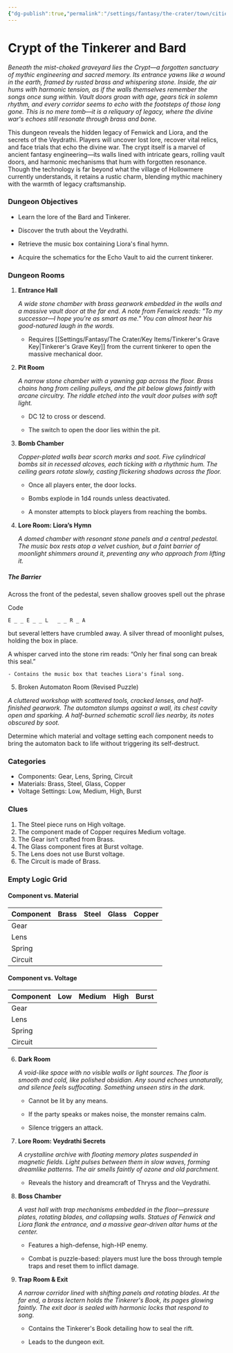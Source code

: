 ```yaml
---
{"dg-publish":true,"permalink":"/settings/fantasy/the-crater/town/cities-and-sectors/crypt/"}
---
```


# Crypt of the Tinkerer and Bard

_Beneath the mist-choked graveyard lies the Crypt—a forgotten sanctuary of mythic engineering and sacred memory. Its entrance yawns like a wound in the earth, framed by rusted brass and whispering stone. Inside, the air hums with harmonic tension, as if the walls themselves remember the songs once sung within. Vault doors groan with age, gears tick in solemn rhythm, and every corridor seems to echo with the footsteps of those long gone. This is no mere tomb—it is a reliquary of legacy, where the divine war's echoes still resonate through brass and bone._

This dungeon reveals the hidden legacy of Fenwick and Liora, and the secrets of the Veydrathi. Players will uncover lost lore, recover vital relics, and face trials that echo the divine war. The crypt itself is a marvel of ancient fantasy engineering—its walls lined with intricate gears, rolling vault doors, and harmonic mechanisms that hum with forgotten resonance. Though the technology is far beyond what the village of Hollowmere currently understands, it retains a rustic charm, blending mythic machinery with the warmth of legacy craftsmanship.

### Dungeon Objectives

- Learn the lore of the Bard and Tinkerer.
    
- Discover the truth about the Veydrathi.
    
- Retrieve the music box containing Liora's final hymn.
    
- Acquire the schematics for the Echo Vault to aid the current tinkerer.
    
### Dungeon Rooms

1. **Entrance Hall**
    
    _A wide stone chamber with brass gearwork embedded in the walls and a massive vault door at the far end. A note from Fenwick reads: "To my successor—I hope you're as smart as me." You can almost hear his good-natured laugh in the words._
    
    - Requires [[Settings/Fantasy/The Crater/Key Items/Tinkerer's Grave Key\|Tinkerer's Grave Key]] from the current tinkerer to open the massive mechanical door.
        
2. **Pit Room**
    
    _A narrow stone chamber with a yawning gap across the floor. Brass chains hang from ceiling pulleys, and the pit below glows faintly with arcane circuitry. The riddle etched into the vault door pulses with soft light._
    
    - DC 12 to cross or descend.
        
    - The switch to open the door lies within the pit.
        
3. **Bomb Chamber**
    
    _Copper-plated walls bear scorch marks and soot. Five cylindrical bombs sit in recessed alcoves, each ticking with a rhythmic hum. The ceiling gears rotate slowly, casting flickering shadows across the floor._
    
    - Once all players enter, the door locks.
        
    - Bombs explode in 1d4 rounds unless deactivated.
        
    - A monster attempts to block players from reaching the bombs.
        
4. **Lore Room: Liora’s Hymn**
    
    _A domed chamber with resonant stone panels and a central pedestal. The music box rests atop a velvet cushion, but a faint barrier of moonlight shimmers around it, preventing any who approach from lifting it._

##### The Barrier
Across the front of the pedestal, seven shallow grooves spell out the phrase

Code

```
E _ _ E _ _ L   _ _ R _ A
```

but several letters have crumbled away. A silver thread of moonlight pulses, holding the box in place.

A whisper carved into the stone rim reads: “Only her final song can break this seal.”
    
    - Contains the music box that teaches Liora's final song.
        

5. Broken Automaton Room (Revised Puzzle)

_A cluttered workshop with scattered tools, cracked lenses, and half-finished gearwork. The automaton slumps against a wall, its chest cavity open and sparking. A half-burned schematic scroll lies nearby, its notes obscured by soot._

Determine which material and voltage setting each component needs to bring the automaton back to life without triggering its self-destruct.

### Categories

- Components: Gear, Lens, Spring, Circuit
- Materials: Brass, Steel, Glass, Copper
- Voltage Settings: Low, Medium, High, Burst

### Clues

1. The Steel piece runs on High voltage.
2. The component made of Copper requires Medium voltage.
3. The Gear isn’t crafted from Brass.
4. The Glass component fires at Burst voltage.
5. The Lens does not use Burst voltage.
6. The Circuit is made of Brass.

### Empty Logic Grid

#### Component vs. Material

|Component|Brass|Steel|Glass|Copper|
|---|---|---|---|---|
|Gear|||||
|Lens|||||
|Spring|||||
|Circuit|||||

#### Component vs. Voltage

|Component|Low|Medium|High|Burst|
|---|---|---|---|---|
|Gear|||||
|Lens|||||
|Spring|||||
|Circuit|||||
        
6. **Dark Room**
    
    _A void-like space with no visible walls or light sources. The floor is smooth and cold, like polished obsidian. Any sound echoes unnaturally, and silence feels suffocating. Something unseen stirs in the dark._
    
    - Cannot be lit by any means.
        
    - If the party speaks or makes noise, the monster remains calm.
        
    - Silence triggers an attack.
        
7. **Lore Room: Veydrathi Secrets**
    
    _A crystalline archive with floating memory plates suspended in magnetic fields. Light pulses between them in slow waves, forming dreamlike patterns. The air smells faintly of ozone and old parchment._
    
    - Reveals the history and dreamcraft of Thryss and the Veydrathi.
        
8. **Boss Chamber**
    
    _A vast hall with trap mechanisms embedded in the floor—pressure plates, rotating blades, and collapsing walls. Statues of Fenwick and Liora flank the entrance, and a massive gear-driven altar hums at the center._
    
    - Features a high-defense, high-HP enemy.
        
    - Combat is puzzle-based: players must lure the boss through temple traps and reset them to inflict damage.
        
9. **Trap Room & Exit**
    
    _A narrow corridor lined with shifting panels and rotating blades. At the far end, a brass lectern holds the Tinkerer's Book, its pages glowing faintly. The exit door is sealed with harmonic locks that respond to song._
    
    - Contains the Tinkerer's Book detailing how to seal the rift.
        
    - Leads to the dungeon exit.